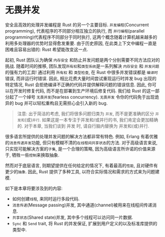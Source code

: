 # 无畏并发

安全且高效的处理并发编程是 Rust 的另一个主要目标.
`并发编程`(Concurrent programming), 代表程序的不同部分相互独立的执行, 而 `并行编程`(parallel programming)代表程序不同部分于同时执行,
这两个概念随着计算机越来越多的利用多处理器的优势时显得愈发重要.
由于历史原因, 在此类上下文中编程一直是困难且容易出错的: Rust 希望能改变这一点.

起初, Rust 团队认为确保 `内存安全` 和防止并发问题是两个分别需要不同方法应对的挑战.
随着时间的推移, 团队发现`所有权`和`类型系统`是一系列解决 `内存安全` 和 `并发问题` 的强有力的工具!
通过利用 `所有权` 和 `类型检查`, 在 Rust 中很多并发错误都是 `编译时` 错误, 而非运行时错误.
因此, 相比花费大量时间尝试重现运行时并发 bug 出现的特定情况, Rust 会拒绝编译不正确的代码并提供解释问题的错误信息.
因此, 你可以在开发时修复代码, 而不是在部署到生产环境后修复代码. 我们给 Rust 的这一部分起了一个绰号 `无畏并发`(fearless concurrency).
`无畏并发` 令你的代码免于出现诡异的 bug 并可以轻松重构且无需担心会引入新的 bug.

>注意: 出于简洁的考虑, 我们将很多问题归类为 `并发`, 而不是更准确的区分 `并发和`(或)`并行`.
>如果这是一本专注于并发和/或并行的书, 我们肯定会更加精确的.
>对于本章, 当我们谈到 并发 时, 请自行脑内替换为 并发和(或)并行.

很多语言所提供的处理并发问题的解决方法都非常有特色.
例如, Erlang 有着优雅的`消息传递并发`功能, 但只有模糊不清的`在线程间共享状态`的方法.
对于高级语言来说, 只实现可能解决方案的`子集`, 是一个合理的策略,
因为高级语言所许诺的价值来源于, 牺牲一些`控制`来换取抽象.

然而对于底层语言, 则期望提供在任何给定的情况下, 有着最高的`性能`, 且对硬件有更少的`抽象`.
因此, Rust 提供了多种工具, 以符合实际情况和需求的方式来为问题建模.

如下是本章将要涉及到的内容:

+ 如何创建`线程`, 来同时运行多段代码.
+ `消息传递`(Message passing)并发, 其中通道(channel)被用来在线程间传递消息.
+ `共享状态`(Shared state)并发, 其中多个线程可以访问同一片数据.
+ `Sync` 和 `Send` trait, 将 Rust 的并发保证, 扩展到用户定义的以及标准库提供的类型中.
